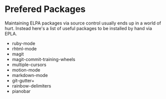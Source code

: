 # Prefered Packages

Maintaining ELPA packages via source control usually ends up in a world of hurt. Instead here's a list of useful packages to be installed by hand via EPLA.

* ruby-mode
* rhtml-mode
* magit
* magit-commit-training-wheels
* multiple-cursors
* motion-mode
* markdown-mode
* git-gutter+
* rainbow-delimiters
* pianobar
